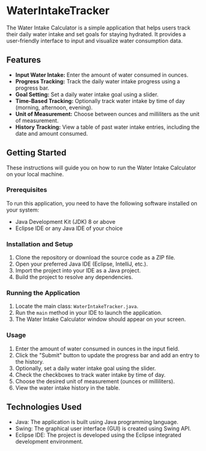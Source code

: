 # WaterIntakeTracker

The Water Intake Calculator is a simple application that helps users track their daily water intake and set goals for staying hydrated. It provides a user-friendly interface to input and visualize water consumption data.

## Features

- **Input Water Intake:** Enter the amount of water consumed in ounces.
- **Progress Tracking:** Track the daily water intake progress using a progress bar.
- **Goal Setting:** Set a daily water intake goal using a slider.
- **Time-Based Tracking:** Optionally track water intake by time of day (morning, afternoon, evening).
- **Unit of Measurement:** Choose between ounces and milliliters as the unit of measurement.
- **History Tracking:** View a table of past water intake entries, including the date and amount consumed.


## Getting Started

These instructions will guide you on how to run the Water Intake Calculator on your local machine.

### Prerequisites

To run this application, you need to have the following software installed on your system:

- Java Development Kit (JDK) 8 or above
- Eclipse IDE or any Java IDE of your choice

### Installation and Setup

1. Clone the repository or download the source code as a ZIP file.
2. Open your preferred Java IDE (Eclipse, IntelliJ, etc.).
3. Import the project into your IDE as a Java project.
4. Build the project to resolve any dependencies.

### Running the Application

1. Locate the main class: `WaterIntakeTracker.java`.
2. Run the `main` method in your IDE to launch the application.
3. The Water Intake Calculator window should appear on your screen.

### Usage

1. Enter the amount of water consumed in ounces in the input field.
2. Click the "Submit" button to update the progress bar and add an entry to the history.
3. Optionally, set a daily water intake goal using the slider.
4. Check the checkboxes to track water intake by time of day.
5. Choose the desired unit of measurement (ounces or milliliters).
6. View the water intake history in the table.

## Technologies Used

- Java: The application is built using Java programming language.
- Swing: The graphical user interface (GUI) is created using Swing API.
- Eclipse IDE: The project is developed using the Eclipse integrated development environment.
